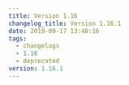 ```yaml
---
title: Version 1.16
changelog_title: Version 1.16.1
date: 2019-09-17 13:48:16
tags:
  - changelogs
  - 1.16
  - deprecated
version: 1.16.1
---
```


<script src="https://gist.github.com/spinnaker-release/21ff4522a9e46ba5f27c52f67da88dc9.js"/>
